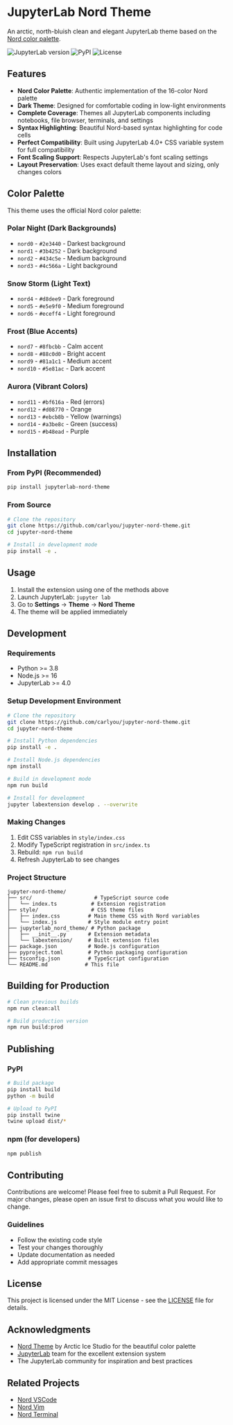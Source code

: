 # JupyterLab Nord Theme

An arctic, north-bluish clean and elegant JupyterLab theme based on the [Nord color palette](https://www.nordtheme.com/).

![JupyterLab version](https://img.shields.io/badge/JupyterLab-4.0+-blue.svg)
![PyPI](https://img.shields.io/pypi/v/jupyterlab-nord-theme)
![License](https://img.shields.io/badge/License-MIT-green.svg)

## Features

- **Nord Color Palette**: Authentic implementation of the 16-color Nord palette
- **Dark Theme**: Designed for comfortable coding in low-light environments  
- **Complete Coverage**: Themes all JupyterLab components including notebooks, file browser, terminals, and settings
- **Syntax Highlighting**: Beautiful Nord-based syntax highlighting for code cells
- **Perfect Compatibility**: Built using JupyterLab 4.0+ CSS variable system for full compatibility
- **Font Scaling Support**: Respects JupyterLab's font scaling settings
- **Layout Preservation**: Uses exact default theme layout and sizing, only changes colors

## Color Palette

This theme uses the official Nord color palette:

### Polar Night (Dark Backgrounds)
- `nord0` - `#2e3440` - Darkest background
- `nord1` - `#3b4252` - Dark background  
- `nord2` - `#434c5e` - Medium background
- `nord3` - `#4c566a` - Light background

### Snow Storm (Light Text)
- `nord4` - `#d8dee9` - Dark foreground
- `nord5` - `#e5e9f0` - Medium foreground
- `nord6` - `#eceff4` - Light foreground

### Frost (Blue Accents)
- `nord7` - `#8fbcbb` - Calm accent
- `nord8` - `#88c0d0` - Bright accent
- `nord9` - `#81a1c1` - Medium accent
- `nord10` - `#5e81ac` - Dark accent

### Aurora (Vibrant Colors)
- `nord11` - `#bf616a` - Red (errors)
- `nord12` - `#d08770` - Orange
- `nord13` - `#ebcb8b` - Yellow (warnings)
- `nord14` - `#a3be8c` - Green (success)
- `nord15` - `#b48ead` - Purple

## Installation

### From PyPI (Recommended)

```bash
pip install jupyterlab-nord-theme
```

### From Source

```bash
# Clone the repository
git clone https://github.com/carlyou/jupyter-nord-theme.git
cd jupyter-nord-theme

# Install in development mode
pip install -e .
```

## Usage

1. Install the extension using one of the methods above
2. Launch JupyterLab: `jupyter lab`
3. Go to **Settings** → **Theme** → **Nord Theme**
4. The theme will be applied immediately

## Development

### Requirements

- Python >= 3.8
- Node.js >= 16
- JupyterLab >= 4.0

### Setup Development Environment

```bash
# Clone the repository
git clone https://github.com/carlyou/jupyter-nord-theme.git
cd jupyter-nord-theme

# Install Python dependencies
pip install -e .

# Install Node.js dependencies
npm install

# Build in development mode
npm run build

# Install for development
jupyter labextension develop . --overwrite
```

### Making Changes

1. Edit CSS variables in `style/index.css`
2. Modify TypeScript registration in `src/index.ts` 
3. Rebuild: `npm run build`
4. Refresh JupyterLab to see changes

### Project Structure

```
jupyter-nord-theme/
├── src/                    # TypeScript source code
│   └── index.ts           # Extension registration
├── style/                 # CSS theme files
│   ├── index.css         # Main theme CSS with Nord variables
│   └── index.js          # Style module entry point
├── jupyterlab_nord_theme/ # Python package
│   ├── __init__.py       # Extension metadata
│   └── labextension/     # Built extension files
├── package.json          # Node.js configuration
├── pyproject.toml        # Python packaging configuration
├── tsconfig.json         # TypeScript configuration
└── README.md            # This file
```

## Building for Production

```bash
# Clean previous builds
npm run clean:all

# Build production version
npm run build:prod
```

## Publishing

### PyPI

```bash
# Build package
pip install build
python -m build

# Upload to PyPI
pip install twine
twine upload dist/*
```

### npm (for developers)

```bash
npm publish
```

## Contributing

Contributions are welcome! Please feel free to submit a Pull Request. For major changes, please open an issue first to discuss what you would like to change.

### Guidelines

- Follow the existing code style
- Test your changes thoroughly
- Update documentation as needed
- Add appropriate commit messages

## License

This project is licensed under the MIT License - see the [LICENSE](LICENSE) file for details.

## Acknowledgments

- [Nord Theme](https://www.nordtheme.com/) by Arctic Ice Studio for the beautiful color palette
- [JupyterLab](https://github.com/jupyterlab/jupyterlab) team for the excellent extension system
- The JupyterLab community for inspiration and best practices

## Related Projects

- [Nord VSCode](https://github.com/arcticicestudio/nord-visual-studio-code)
- [Nord Vim](https://github.com/arcticicestudio/nord-vim)
- [Nord Terminal](https://github.com/arcticicestudio/nord-terminal-app)
